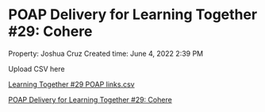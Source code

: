 # POAP Delivery for Learning Together #29: Cohere

Property: Joshua Cruz
Created time: June 4, 2022 2:39 PM

Upload CSV here

[Learning Together #29 POAP links.csv](POAP%20Delivery%20for%20Learning%20Together%20#29%20Cohere%20dc89c3e0e1594bd889ada58861ea5b6a/Learning_Together_29_POAP_links.csv)

[POAP Delivery for Learning Together #29: Cohere](POAP%20Delivery%20for%20Learning%20Together%20#29%20Cohere%20dc89c3e0e1594bd889ada58861ea5b6a/POAP%20Delivery%20for%20Learning%20Together%20#29%20Cohere%205dbf26530bec4475a8dd901cd306addb.csv)